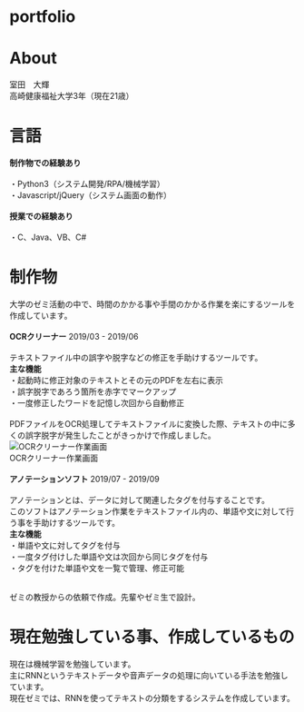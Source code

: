# portfolio
# About 
室田　大輝<br>
高崎健康福祉大学3年（現在21歳）
# 言語
<b>制作物での経験あり</b><br></br>
・Python3（システム開発/RPA/機械学習）</br>
・Javascript/jQuery（システム画面の動作）<br></br>
<b>授業での経験あり</b><br></br>
・C、Java、VB、C#<br>
# 制作物
大学のゼミ活動の中で、時間のかかる事や手間のかかる作業を楽にするツールを作成しています。<br><br>
<b>OCRクリーナー</b> 2019/03 - 2019/06</br><br>
テキストファイル中の誤字や脱字などの修正を手助けするツールです。<br>
<b>主な機能</b><br>
・起動時に修正対象のテキストとその元のPDFを左右に表示<br>
・誤字脱字であろう箇所を赤字でマークアップ<br>
・一度修正したワードを記憶し次回から自動修正<br><br>
PDFファイルをOCR処理してテキストファイルに変換した際、テキストの中に多くの誤字脱字が発生したことがきっかけで作成しました。<br>
![OCRクリーナー作業画面](https://user-images.githubusercontent.com/58244818/77181973-67e58d00-6b0f-11ea-9224-378fb5b5073f.JPG)<br>
OCRクリーナー作業画面<br><br>
<b>アノテーションソフト</b> 2019/07 - 2019/09<br></br>
アノテーションとは、データに対して関連したタグを付与することです。<br>
このソフトはアノテーション作業をテキストファイル内の、単語や文に対して行う事を手助けするツールです。<br>
<b>主な機能</b><br>
・単語や文に対してタグを付与<br>
・一度タグ付けした単語や文は次回から同じタグを付与<br>
・タグを付けた単語や文を一覧で管理、修正可能<br><br>

ゼミの教授からの依頼で作成。先輩やゼミ生で設計。<br>

# 現在勉強している事、作成しているもの
現在は機械学習を勉強しています。<br>
主にRNNというテキストデータや音声データの処理に向いている手法を勉強しています。<br>
現在ゼミでは、RNNを使ってテキストの分類をするシステムを作成しています。<br>

